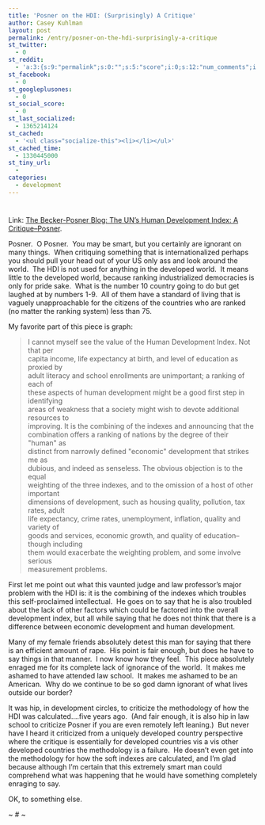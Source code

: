 ```yaml
---
title: 'Posner on the HDI: (Surprisingly) A Critique'
author: Casey Kuhlman
layout: post
permalink: /entry/posner-on-the-hdi-surprisingly-a-critique
st_twitter:
  - 0
st_reddit:
  - 'a:3:{s:9:"permalink";s:0:"";s:5:"score";i:0;s:12:"num_comments";i:0;}'
st_facebook:
  - 0
st_googleplusones:
  - 0
st_social_score:
  - 0
st_last_socialized:
  - 1365214124
st_cached:
  - '<ul class="socialize-this"><li></li></ul>'
st_cached_time:
  - 1330445000
st_tiny_url:
  - 
categories:
  - development
---
```

# 

Link: [The Becker-Posner Blog: The UN’s Human Development Index: A Critique–Posner][1].

 [1]: http://www.becker-posner-blog.com/archives/2007/12/the_uns_human_d.html "The Becker-Posner Blog: The UN's Human Development Index: A Critique--Posner"

Posner.  O Posner.  You may be smart, but you certainly are ignorant on many things.  When critiquing something that is internationalized perhaps you should pull your head out of your US only ass and look around the world.  The HDI is not used for anything in the developed world.  It means little to the developed world, because ranking industrialized democracies is only for pride sake.  What is the number 10 country going to do but get laughed at by numbers 1-9.  All of them have a standard of living that is vaguely unapproachable for the citizens of the countries who are ranked (no matter the ranking system) less than 75.  

My favorite part of this piece is graph:

> I cannot myself see the value of the Human Development Index. Not that per  
> capita income, life expectancy at birth, and level of education as proxied by  
> adult literacy and school enrollments are unimportant; a ranking of each of  
> these aspects of human development might be a good first step in identifying  
> areas of weakness that a society might wish to devote additional resources to  
> improving. It is the combining of the indexes and announcing that the  
> combination offers a ranking of nations by the degree of their "human" as  
> distinct from narrowly defined "economic" development that strikes me as  
> dubious, and indeed as senseless. The obvious objection is to the equal  
> weighting of the three indexes, and to the omission of a host of other important  
> dimensions of development, such as housing quality, pollution, tax rates, adult  
> life expectancy, crime rates, unemployment, inflation, quality and variety of  
> goods and services, economic growth, and quality of education–though including  
> them would exacerbate the weighting problem, and some involve serious  
> measurement problems.

First let me point out what this vaunted judge and law professor’s major problem with the HDI is: it is the combining of the indexes which troubles this self-proclaimed intellectual.  He goes on to say that he is also troubled about the lack of other factors which could be factored into the overall development index, but all while saying that he does not think that there is a difference between economic development and human development.

Many of my female friends absolutely detest this man for saying that there is an efficient amount of rape.  His point is fair enough, but does he have to say things in that manner.  I now know how they feel.  This piece absolutely enraged me for its complete lack of ignorance of the world.  It makes me ashamed to have attended law school.  It makes me ashamed to be an American.  Why do we continue to be so god damn ignorant of what lives outside our border?  

It was hip, in development circles, to criticize the methodology of how the HDI was calculated….five years ago.  (And fair enough, it is also hip in law school to criticize Posner if you are even remotely left leaning.)  But never have I heard it criticized from a uniquely developed country perspective where the critique is essentially for developed countries vis a vis other developed countries the methodology is a failure.  He doesn’t even get into the methodology for how the soft indexes are calculated, and I’m glad because although I’m certain that this extremely smart man could comprehend what was happening that he would have something completely enraging to say. 

OK, to something else.

~ # ~